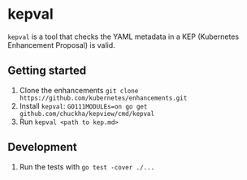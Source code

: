 # kepval

`kepval` is a tool that checks the YAML metadata in a KEP (Kubernetes
Enhancement Proposal) is valid.

## Getting started

1. Clone the enhancements `git clone https://github.com/kubernetes/enhancements.git`
2. Install `kepval`: `GO111MODULEs=on go get github.com/chuckha/kepview/cmd/kepval`
3. Run `kepval <path to kep.md>`

## Development

1. Run the tests with `go test -cover ./...`
